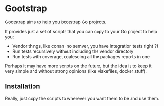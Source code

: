 # Gootstrap

Gootstrap aims to help you bootstrap Go projects.

It provides just a set of scripts that you can copy
to your Go project to help you:

* Vendor things, like conan (no semver, you have integration tests right ?)
* Run tests recursively without including the vendor directory
* Run tests with coverage, coalescing all the packages reports in one

Perhaps it may have more scripts on the future, but the idea is to
keep it very simple and without strong opinions (like Makefiles, docker stuff).

## Installation

Really, just copy the scripts to wherever you want them to be and use them.
